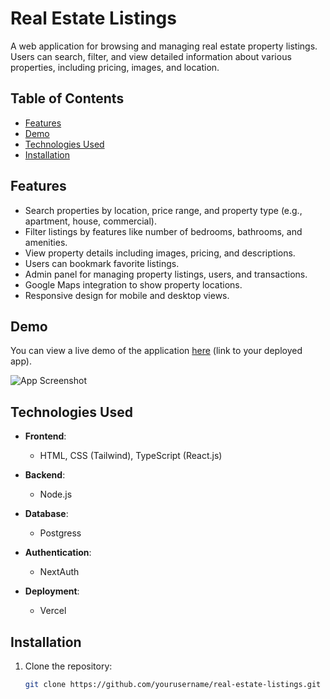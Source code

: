 # Real Estate Listings

A web application for browsing and managing real estate property listings. Users can search, filter, and view detailed information about various properties, including pricing, images, and location.

## Table of Contents

- [Features](#features)
- [Demo](#demo)
- [Technologies Used](#technologies-used)
- [Installation](#installation)

## Features

- Search properties by location, price range, and property type (e.g., apartment, house, commercial).
- Filter listings by features like number of bedrooms, bathrooms, and amenities.
- View property details including images, pricing, and descriptions.
- Users can bookmark favorite listings.
- Admin panel for managing property listings, users, and transactions.
- Google Maps integration to show property locations.
- Responsive design for mobile and desktop views.

## Demo

You can view a live demo of the application [here](#) (link to your deployed app).

![App Screenshot](![image](https://github.com/user-attachments/assets/702ff8d5-f7bc-4995-a502-ddf0ab93ec6c))

## Technologies Used

- **Frontend**: 
  - HTML, CSS (Tailwind), TypeScript (React.js)
  
- **Backend**: 
  - Node.js
  
- **Database**: 
  - Postgress
  
- **Authentication**: 
  - NextAuth
  
- **Deployment**: 
  - Vercel

## Installation

1. Clone the repository:

   ```bash
   git clone https://github.com/yourusername/real-estate-listings.git
